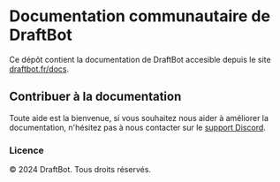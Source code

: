 # Documentation communautaire de DraftBot

Ce dépôt contient la documentation de DraftBot accesible depuis le site [draftbot.fr/docs](https://www.draftbot.fr/docs).

## Contribuer à la documentation

Toute aide est la bienvenue, si vous souhaitez nous aider à améliorer la documentation, n'hésitez pas à nous contacter sur le [support Discord](https://discord.com/invite/3y4HWyFHPX).

### Licence

© 2024 DraftBot. Tous droits réservés.
